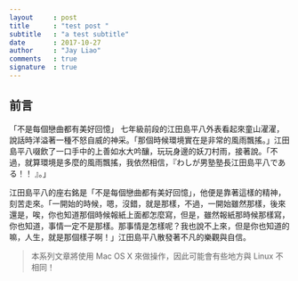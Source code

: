 ```yaml
---
layout     : post
title      : "test post "
subtitle   : "a test subtitle"
date       : 2017-10-27
author     : "Jay Liao"
comments   : true
signature  : true
---
```


## 前言

「不是每個戀曲都有美好回憶」
七年級前段的江田島平八外表看起來童山濯濯，說話時洋溢著一種不怒自威的神采。「那個時候環境實在是非常的風雨飄搖。」江田島平八啜飲了一口手中的上善如水大吟釀，玩玩身邊的妖刀村雨，接著說。「不過，就算環境是多麼的風雨飄搖，我依然相信，『わしが男塾塾長江田島平八である！！ 』。」

江田島平八的座右銘是「不是每個戀曲都有美好回憶」，他便是靠著這樣的精神，刻苦走來。「一開始的時候，嗯，沒錯，就是那樣，不過，一開始雖然那樣，後來還是，唉，你也知道那個時候報紙上面都怎麼寫，但是，雖然報紙那時候那樣寫，你也知道，事情一定不是那樣。那事情是怎樣呢？我也說不上來，但是你也知道的嘛，人生，就是那個樣子啊！」江田島平八散發著不凡的樂觀與自信。

> 本系列文章將使用 Mac OS X 來做操作，因此可能會有些地方與 Linux 不相同！
